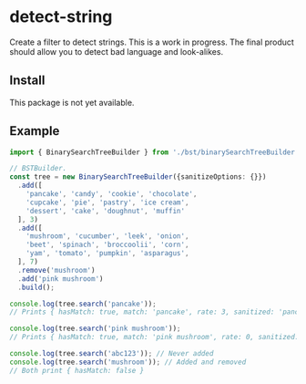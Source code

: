 # detect-string

Create a filter to detect strings. This is a work in progress. The final product should allow you to detect bad language and look-alikes.

## Install

This package is not yet available.

## Example

```Typescript
import { BinarySearchTreeBuilder } from './bst/binarySearchTreeBuilder';

// BSTBuilder.
const tree = new BinarySearchTreeBuilder({sanitizeOptions: {}})
  .add([
    'pancake', 'candy', 'cookie', 'chocolate',
    'cupcake', 'pie', 'pastry', 'ice cream',
    'dessert', 'cake', 'doughnut', 'muffin'
  ], 3)
  .add([
    'mushroom', 'cucumber', 'leek', 'onion',
    'beet', 'spinach', 'broccoolii', 'corn',
    'yam', 'tomato', 'pumpkin', 'asparagus',
  ], 7)
  .remove('mushroom')
  .add('pink mushroom')
  .build();

console.log(tree.search('pancake'));
// Prints { hasMatch: true, match: 'pancake', rate: 3, sanitized: 'pancake' }

console.log(tree.search('pink mushroom'));
// Prints { hasMatch: true, match: 'pink mushroom', rate: 0, sanitized: 'pink mushroom' }

console.log(tree.search('abc123')); // Never added
console.log(tree.search('mushroom')); // Added and removed
// Both print { hasMatch: false }
```
